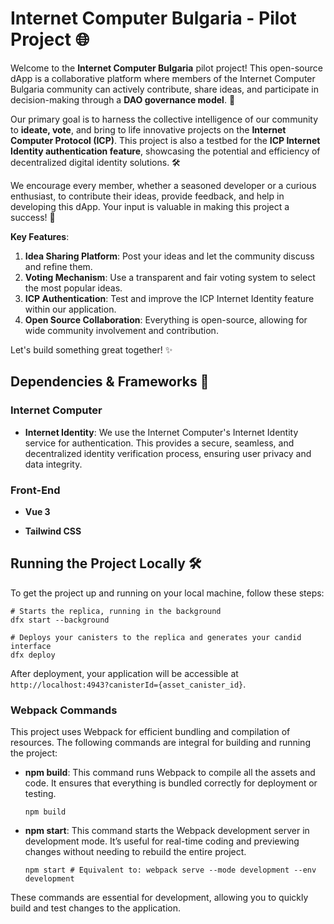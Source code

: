 # Internet Computer Bulgaria - Pilot Project 🌐

Welcome to the **Internet Computer Bulgaria** pilot project! This open-source dApp is a collaborative platform where members of the Internet Computer Bulgaria community can actively contribute, share ideas, and participate in decision-making through a **DAO governance model**. 🚀

Our primary goal is to harness the collective intelligence of our community to **ideate, vote**, and bring to life innovative projects on the **Internet Computer Protocol (ICP)**. This project is also a testbed for the **ICP Internet Identity authentication feature**, showcasing the potential and efficiency of decentralized digital identity solutions. 🛠️

We encourage every member, whether a seasoned developer or a curious enthusiast, to contribute their ideas, provide feedback, and help in developing this dApp. Your input is valuable in making this project a success! 🤝

**Key Features**:
1. **Idea Sharing Platform**: Post your ideas and let the community discuss and refine them.
2. **Voting Mechanism**: Use a transparent and fair voting system to select the most popular ideas.
3. **ICP Authentication**: Test and improve the ICP Internet Identity feature within our application.
4. **Open Source Collaboration**: Everything is open-source, allowing for wide community involvement and contribution. 

Let's build something great together! ✨

## Dependencies & Frameworks 🧰

### Internet Computer

- **Internet Identity**: We use the Internet Computer's Internet Identity service for authentication. This provides a secure, seamless, and decentralized identity verification process, ensuring user privacy and data integrity.

### Front-End

- **Vue 3** 

- **Tailwind CSS**

## Running the Project Locally 🛠️

To get the project up and running on your local machine, follow these steps:

```
# Starts the replica, running in the background
dfx start --background

# Deploys your canisters to the replica and generates your candid interface
dfx deploy
```

After deployment, your application will be accessible at `http://localhost:4943?canisterId={asset_canister_id}`.

### Webpack Commands

This project uses Webpack for efficient bundling and compilation of resources. The following commands are integral for building and running the project:

- **npm build**: This command runs Webpack to compile all the assets and code. It ensures that everything is bundled correctly for deployment or testing.

  ```
  npm build
  ```

- **npm start**: This command starts the Webpack development server in development mode. It’s useful for real-time coding and previewing changes without needing to rebuild the entire project.

  ```
  npm start # Equivalent to: webpack serve --mode development --env development
  ```

These commands are essential for development, allowing you to quickly build and test changes to the application.
